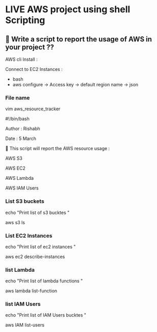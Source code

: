 
# LIVE AWS project using shell Scripting


## 🔖 Write a script to report the usage of AWS in your project ??


AWS cli Install :

Connect to EC2 Instances :

- bash
- aws configure -> Access key -> default region name -> json

###

### File name

vim aws_resource_tracker

#!/bin/bash

Author : Rishabh

Date : 5 March


📌 This script will report the AWS resource usage :

AWS S3

AWS EC2

AWS Lambda

AWS IAM Users


###

###  List S3 buckets

echo "Print list of s3 bucktes "

aws s3 ls

###

### List EC2 Instances

echo "Print list of ec2 instances "

aws ec2 describe-instances

###

### list Lambda

echo "Print list of lambda functions "

aws lambda list-function

###

### list IAM Users

echo "Print list of IAM Users bucktes "

aws IAM list-users




